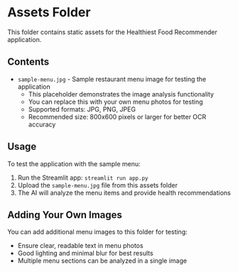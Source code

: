 # Assets Folder

This folder contains static assets for the Healthiest Food Recommender application.

## Contents

- `sample-menu.jpg` - Sample restaurant menu image for testing the application
  - This placeholder demonstrates the image analysis functionality
  - You can replace this with your own menu photos for testing
  - Supported formats: JPG, PNG, JPEG
  - Recommended size: 800x600 pixels or larger for better OCR accuracy

## Usage

To test the application with the sample menu:
1. Run the Streamlit app: `streamlit run app.py`
2. Upload the `sample-menu.jpg` file from this assets folder
3. The AI will analyze the menu items and provide health recommendations

## Adding Your Own Images

You can add additional menu images to this folder for testing:
- Ensure clear, readable text in menu photos
- Good lighting and minimal blur for best results
- Multiple menu sections can be analyzed in a single image
